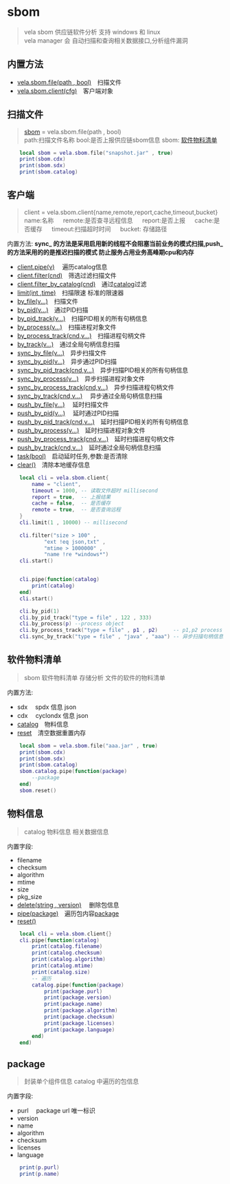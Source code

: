 # sbom
> vela sbom 供应链软件分析 支持 windows 和 linux  <br />
> vela manager 会 自动扫描和查询相关数据接口,分析组件漏洞

## 内置方法
- [vela.sbom.file(path , bool)](#扫描文件)&emsp;扫描文件
- [vela.sbom.client(cfg)](#客户端)&emsp;客户端对象

## 扫描文件
> [sbom](#软件物料清单) = vela.sbom.file(path , bool) <br />
> path:扫描文件名称    bool:是否上报供应链sbom信息   sbom: [软件物料清单](#软件物料清单)
 
```lua
    local sbom = vela.sbom.file("snapshot.jar" , true)
    print(sbom.cdx)
    print(sbom.sdx)
    print(sbom.catalog)

```

## 客户端
> client = vela.sbom.client{name,remote,report,cache,timeout,bucket} <br />
> name:名称 &emsp; remote:是否查寻远程信息 &emsp; report:是否上报  &emsp; cache:是否缓存 &emsp; timeout:扫描超时时间  &emsp; bucket: 存储路径

内置方法:
**sync_ 的方法是采用启用新的线程不会阻塞当前业务的模式扫描,push_ 的方法采用的的是推迟扫描的模式 防止服务占用业务高峰期cpu和内存**
- [client.pipe(v)](#) &emsp;遍历catalog信息
- [client.filter(cnd)](#)&emsp;筛选过滤扫描文件
- [client.filter_by_catalog(cnd)](#)&emsp;通过[catalog](#物料信息)过滤
- [limit(int ,time)](#)&emsp;扫描限速 标准的限速器
- [by_file(v...)](#)&emsp;扫描文件
- [by_pid(v...)](#)&emsp;通过PID扫描
- [by_pid_track(v...)](#)&emsp;扫描PID相关的所有句柄信息
- [by_process(v...)](#)&emsp;扫描进程对象文件
- [by_process_track(cnd,v...)](#)&emsp;扫描进程句柄文件
- [by_track(v...)](#)&emsp;通过全局句柄信息扫描
- [sync_by_file(v...)](#)&emsp;异步扫描文件
- [sync_by_pid(v...)](#)&emsp;异步通过PID扫描
- [sync_by_pid_track(cnd,v...)](#)&emsp;异步扫描PID相关的所有句柄信息
- [sync_by_process(v...)](#)&emsp;异步扫描进程对象文件
- [sync_by_process_track(cnd,v...)](#)&emsp;异步扫描进程句柄文件
- [sync_by_track(cnd,v...)](#)&emsp; 异步通过全局句柄信息扫描
- [push_by_file(v...)](#)&emsp; 延时扫描文件
- [push_by_pid(v...)](#)&emsp; 延时通过PID扫描
- [push_by_pid_track(cnd,v...)](#)&emsp;延时扫描PID相关的所有句柄信息
- [push_by_process(v...)](#)&emsp;延时扫描进程对象文件
- [push_by_process_track(cnd,v...)](#)&emsp;延时扫描进程句柄文件
- [push_by_track(cnd,v...)](#)&emsp;延时通过全局句柄信息扫描
- [task(bool)](#)&emsp;启动延时任务,参数:是否清除
- [clear()](#)&emsp;清除本地缓存信息

```lua
    local cli = vela.sbom.client{
        name = "client",
        timeout = 1000, -- 读取文件超时 millisecond
        report = true,  -- 上报结果
        cache = false,  -- 是否缓存
        remote = true,  -- 是否查询远程
    }
    cli.limit(1 , 10000) -- millisecond
    
    cli.filter("size > 100" ,
            "ext !eq json,txt" ,
            "mtime > 1000000" , 
            "name !re *windows*")
    cli.start()


    cli.pipe(function(catalog)
        print(catalog)
    end)
    cli.start()

    cli.by_pid(1)
    cli.by_pid_track("type = file" , 122 , 333)
    cli.by_process(p) --process object
    cli.by_process_track("type = file" , p1 , p2)     -- p1,p2 process object
    cli.sync_by_track("type = file" , "java" , "aaa") -- 异步扫描句柄信息

```

## 软件物料清单
> sbom 软件物料清单 存储分析 文件的软件的物料清单


内置方法:
- sdx &emsp;spdx  信息 json 
- cdx &emsp;cyclondx 信息 json
- [catalog](#物料信息)&emsp;物料信息
- [reset](#清空数据)&emsp;清空数据重置内存

```lua
    local sbom = vela.sbom.file("aaa.jar" , true)
    print(sbom.cdx)
    print(sbom.sdx)
    print(sbom.catalog)
    sbom.catalog.pipe(function(package)
        --package 
    end)
    sbom.reset()

``` 

## 物料信息
> catalog 物料信息 相关数据信息

内置字段:
- filename
- checksum
- algorithm
- mtime
- size
- pkg_size
- [delete(string , version)](#)&emsp; 删除包信息
- [pipe(package)](#)&emsp;遍历包内容[package](#package)
- [reset()](#)

```lua
    local cli = vela.sbom.client{}
    cli.pipe(function(catalog) 
        print(catalog.filename)
        print(catalog.checksum)
        print(catalog.algorithm)
        print(catalog.mtime)
        print(catalog.size)
        -- 遍历 
        catalog.pipe(function(package)
            print(package.purl)
            print(package.version)
            print(package.name)
            print(package.algorithm)
            print(package.checksum)
            print(package.licenses)
            print(package.language)
        end)
    end)

```

## package
> 封装单个组件信息 catalog 中遍历的包信息

内置字段:
- purl &emsp;package&nbsp;url&nbsp;唯一标识
- version
- name
- algorithm
- checksum
- licenses
- language


```lua
    print(p.purl) 
    print(p.name)
    
```
